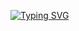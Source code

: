 [![Typing SVG](https://readme-typing-svg.herokuapp.com?center=true&lines=Hi!+I'm+JIBSIL!+%F0%9F%91%8B;I+code+JavaScript+and+Node.js)](https://git.io/typing-svg)

<!--
**JIBSIL/jibsil** is a ✨ _special_ ✨ repository because its `README.md` (this file) appears on your GitHub profile.

Here are some ideas to get you started:

- 🔭 I’m currently working on ...
- 🌱 I’m currently learning ...
- 👯 I’m looking to collaborate on ...
- 🤔 I’m looking for help with ...
- 💬 Ask me about ...
- 📫 How to reach me: ...
- 😄 Pronouns: ...
- ⚡ Fun fact: ...
-->
